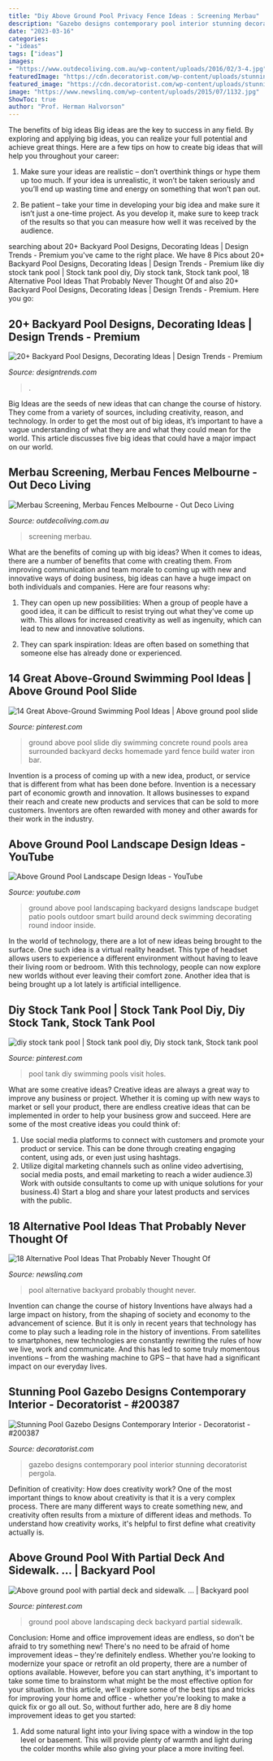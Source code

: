 ```yaml
---
title: "Diy Above Ground Pool Privacy Fence Ideas : Screening Merbau"
description: "Gazebo designs contemporary pool interior stunning decoratorist pergola"
date: "2023-03-16"
categories:
- "ideas"
tags: ["ideas"]
images:
- "https://www.outdecoliving.com.au/wp-content/uploads/2016/02/3-4.jpg"
featuredImage: "https://cdn.decoratorist.com/wp-content/uploads/stunning-pool-gazebo-designs-contemporary-interior-1454156.jpg"
featured_image: "https://cdn.decoratorist.com/wp-content/uploads/stunning-pool-gazebo-designs-contemporary-interior-1454156.jpg"
image: "https://www.newslinq.com/wp-content/uploads/2015/07/1132.jpg"
ShowToc: true
author: "Prof. Herman Halvorson"
---
```



The benefits of big ideas
Big ideas are the key to success in any field. By exploring and applying big ideas, you can realize your full potential and achieve great things. Here are a few tips on how to create big ideas that will help you throughout your career:
1. Make sure your ideas are realistic – don’t overthink things or hype them up too much. If your idea is unrealistic, it won’t be taken seriously and you’ll end up wasting time and energy on something that won’t pan out.

2. Be patient – take your time in developing your big idea and make sure it isn’t just a one-time project. As you develop it, make sure to keep track of the results so that you can measure how well it was received by the audience.


	

		
searching about 20+ Backyard Pool Designs, Decorating Ideas | Design Trends - Premium you've came to the right place. We have 8 Pics about 20+ Backyard Pool Designs, Decorating Ideas | Design Trends - Premium like diy stock tank pool | Stock tank pool diy, Diy stock tank, Stock tank pool, 18 Alternative Pool Ideas That Probably Never Thought Of and also 20+ Backyard Pool Designs, Decorating Ideas | Design Trends - Premium. Here you go:
		
    
## 20+ Backyard Pool Designs, Decorating Ideas | Design Trends - Premium

<img loading=lazy src="https://images.designtrends.com/wp-content/uploads/2016/01/09042015/Modern-Formal-Pool-With-Garden.jpg" onerror="this.onerror=null;this.src='https://tse2.mm.bing.net/th?id=OIP.cd748ZURnEJDFzipT1-rqQHaE8&amp;pid=15.1';" alt="20+ Backyard Pool Designs, Decorating Ideas | Design Trends - Premium">

_Source: designtrends.com_

>. 

	

Big Ideas are the seeds of new ideas that can change the course of history. They come from a variety of sources, including creativity, reason, and technology. In order to get the most out of big ideas, it’s important to have a vague understanding of what they are and what they could mean for the world. This article discusses five big ideas that could have a major impact on our world.

    
## Merbau Screening, Merbau Fences Melbourne - Out Deco Living

<img loading=lazy src="https://www.outdecoliving.com.au/wp-content/uploads/2016/02/3-4.jpg" onerror="this.onerror=null;this.src='https://tse3.mm.bing.net/th?id=OIP.uCQMSY4ceAHbcjcQtvWBMwHaJ4&amp;pid=15.1';" alt="Merbau Screening, Merbau Fences Melbourne - Out Deco Living">

_Source: outdecoliving.com.au_

>screening merbau. 

	

What are the benefits of coming up with big ideas?
When it comes to ideas, there are a number of benefits that come with creating them. From improving communication and team morale to coming up with new and innovative ways of doing business, big ideas can have a huge impact on both individuals and companies. Here are four reasons why: 
1. They can open up new possibilities: When a group of people have a good idea, it can be difficult to resist trying out what they've come up with. This allows for increased creativity as well as ingenuity, which can lead to new and innovative solutions. 

2. They can spark inspiration: Ideas are often based on something that someone else has already done or experienced.

    
## 14 Great Above-Ground Swimming Pool Ideas | Above Ground Pool Slide

<img loading=lazy src="https://i.pinimg.com/736x/73/1e/96/731e96fd0edd8899ba21fd57fd7534b1.jpg" onerror="this.onerror=null;this.src='https://tse3.mm.bing.net/th?id=OIP.UyROs_q0Zho456dP6QjrPQHaE7&amp;pid=15.1';" alt="14 Great Above-Ground Swimming Pool Ideas | Above ground pool slide">

_Source: pinterest.com_

>ground above pool slide diy swimming concrete round pools area surrounded backyard decks homemade yard fence build water iron bar. 

	

Invention is a process of coming up with a new idea, product, or service that is different from what has been done before. Invention is a necessary part of economic growth and innovation. It allows businesses to expand their reach and create new products and services that can be sold to more customers. Inventors are often rewarded with money and other awards for their work in the industry.

    
## Above Ground Pool Landscape Design Ideas - YouTube

<img loading=lazy src="https://i.ytimg.com/vi/cxnYbFbKva8/maxresdefault.jpg" onerror="this.onerror=null;this.src='https://tse1.mm.bing.net/th?id=OIP.OfT8evw6XBsAswmub6OpMgHaEK&amp;pid=15.1';" alt="Above Ground Pool Landscape Design Ideas - YouTube">

_Source: youtube.com_

>ground above pool landscaping backyard designs landscape budget patio pools outdoor smart build around deck swimming decorating round indoor inside. 

	

In the world of technology, there are a lot of new ideas being brought to the surface. One such idea is a virtual reality headset. This type of headset allows users to experience a different environment without having to leave their living room or bedroom. With this technology, people can now explore new worlds without ever leaving their comfort zone. Another idea that is being brought up a lot lately is artificial intelligence.

    
## Diy Stock Tank Pool | Stock Tank Pool Diy, Diy Stock Tank, Stock Tank Pool

<img loading=lazy src="https://i.pinimg.com/originals/a1/ce/bd/a1cebdf827c2f0fff23b5f6939b32615.jpg" onerror="this.onerror=null;this.src='https://tse4.mm.bing.net/th?id=OIP.H6wltnpQX6hh_GIdQ2sh5gHaJ4&amp;pid=15.1';" alt="diy stock tank pool | Stock tank pool diy, Diy stock tank, Stock tank pool">

_Source: pinterest.com_

>pool tank diy swimming pools visit holes. 

	

What are some creative ideas?
Creative ideas are always a great way to improve any business or project. Whether it is coming up with new ways to market or sell your product, there are endless creative ideas that can be implemented in order to help your business grow and succeed. Here are some of the most creative ideas you could think of:
1) Use social media platforms to connect with customers and promote your product or service. This can be done through creating engaging content, using ads, or even just using hashtags.
2) Utilize digital marketing channels such as online video advertising, social media posts, and email marketing to reach a wider audience.3) Work with outside consultants to come up with unique solutions for your business.4) Start a blog and share your latest products and services with the public.

    
## 18 Alternative Pool Ideas That Probably Never Thought Of

<img loading=lazy src="https://www.newslinq.com/wp-content/uploads/2015/07/1132.jpg" onerror="this.onerror=null;this.src='https://tse2.mm.bing.net/th?id=OIP.pYc5SBpS1RhcqxJ4Wcn7GgHaHa&amp;pid=15.1';" alt="18 Alternative Pool Ideas That Probably Never Thought Of">

_Source: newslinq.com_

>pool alternative backyard probably thought never. 

	

Invention can change the course of history
Inventions have always had a large impact on history, from the shaping of society and economy to the advancement of science. But it is only in recent years that technology has come to play such a leading role in the history of inventions. From satellites to smartphones, new technologies are constantly rewriting the rules of how we live, work and communicate. And this has led to some truly momentous inventions – from the washing machine to GPS – that have had a significant impact on our everyday lives.

    
## Stunning Pool Gazebo Designs Contemporary Interior - Decoratorist - #200387

<img loading=lazy src="https://cdn.decoratorist.com/wp-content/uploads/stunning-pool-gazebo-designs-contemporary-interior-1454156.jpg" onerror="this.onerror=null;this.src='https://tse3.mm.bing.net/th?id=OIP.RQ-PXKWIhLPX1ORoSP3O9wHaEo&amp;pid=15.1';" alt="Stunning Pool Gazebo Designs Contemporary Interior - Decoratorist - #200387">

_Source: decoratorist.com_

>gazebo designs contemporary pool interior stunning decoratorist pergola. 

	

Definition of creativity: How does creativity work?
One of the most important things to know about creativity is that it is a very complex process. There are many different ways to create something new, and creativity often results from a mixture of different ideas and methods. To understand how creativity works, it's helpful to first define what creativity actually is.

    
## Above Ground Pool With Partial Deck And Sidewalk. … | Backyard Pool

<img loading=lazy src="https://i.pinimg.com/736x/15/74/5f/15745f065145c80de8e356d36f01e322--above-ground-pool-deck-above-ground-pool-landscaping.jpg" onerror="this.onerror=null;this.src='https://tse1.mm.bing.net/th?id=OIP.URCqSIZH_qD7zttoaxAbYwHaFM&amp;pid=15.1';" alt="Above ground pool with partial deck and sidewalk. … | Backyard pool">

_Source: pinterest.com_

>ground pool above landscaping deck backyard partial sidewalk. 

	

Conclusion: Home and office improvement ideas are endless, so don't be afraid to try something new!
There's no need to be afraid of home improvement ideas – they're definitely endless. Whether you're looking to modernize your space or retrofit an old property, there are a number of options available. However, before you can start anything, it's important to take some time to brainstorm what might be the most effective option for your situation. In this article, we'll explore some of the best tips and tricks for improving your home and office - whether you're looking to make a quick fix or go all out. So, without further ado, here are 8 diy home improvement ideas to get you started: 
1) Add some natural light into your living space with a window in the top level or basement. This will provide plenty of warmth and light during the colder months while also giving your place a more inviting feel.

